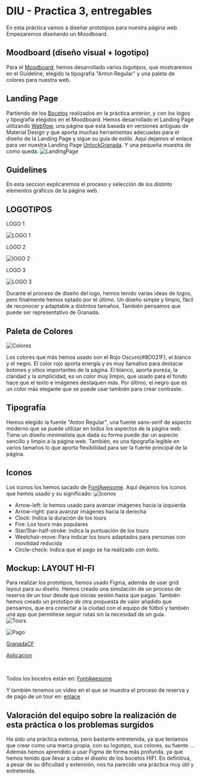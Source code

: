 # DIU - Practica 3, entregables
En esta práctica vamos a diseñar prototipos para nuestra página web. Empezaremos diseñando un Moodboard.
## Moodboard (diseño visual + logotipo)   
Para el [Moodboard](./Moodboard.pdf), hemos desarrollado varios logotipos, que mostraremos en el Guideline, elegido la tipografía "Anton Regular" y una paleta de colores para nuestra web. 

## Landing Page
Partiendo de los [Bocetos](../P2/Bocetos.pdf) realizados en la práctica anterior, y con los logos y tipografía elegidos en el Moodboard.
Hemos desarrollado el Landing Page utilizando [Webflow](http://www.webflow.com/), una página que está basada en versiones antiguas de Material Design y que aporta muchas herramientas adecuadas para el diseño de la Landing Page y sigue su guía de estilo. 
Aquí dejamos el enlace para ver nuestra Landing Page [UnlockGranada](https://unlockgranada.webflow.io/).
Y una pequeña muestra de como queda.
![LandingPage](./LandingPage.PNG)
## Guidelines
En esta seccion explicaremos el proceso y selección de los distinto elementos gráficos de la página web.


  ## LOGOTIPOS
  LOGO 1
  
  ![LOGO 1](./logo1.png)
  
  LOGO 2 
  
  ![lOGO 2](./logo2.png)   
  
  LOGO 3
  
  ![LOGO 3](./logo3.png)
  
Durante el proceso de diseño del logo, hemos tenido varias ideas de logos, pero finalmente hemos optado por el último. Un diseño simple y limpio, fácil de reconocer y adaptable a distintos tamaños. También pensamos que puede ser representativo de Granada.
  
   ## Paleta de Colores
   ![Colores](./PaletaColores.PNG)
   
Los colores que más hemos usado son el Rojo Oscuro(#8D021F), el blanco y el negro. El color rojo aporta energía y es muy llamativo para destacar botones y sitios importantes de la página. El blanco, aporta pureza, la claridad y la simplicidad, es un color muy limpio, que usado para el fondo hace que el texto e imágenes destaquen más. Por último, el negro que es un color más elegante que se puede usar también para crear contraste.

   ## Tipografía
   
Hemos elegido la fuente "Anton Regular", una fuente sans-serif de aspecto moderno que se puede utilizar en todos los aspectos de la página web. Tiene un diseño minimalista que dada su forma puede dar un aspecto sencillo y limpio a la página web. También, es una tipografía legible en varios tamaños lo que aporta flexibilidad para ser la fuente principal de la página.

## Iconos
Los iconos los hemos sacado de [FontAwesome](fontawesome.com). Aquí dejamos los iconos que hemos usado y su significado:
![Iconos](iconosbuenos.png)

  - Arrow-left: lo hemos usado para avanzar imágenes hacia la izquierda
  - Arrow-right: para avanzar imágenes hacia la derecha
  - Clock: Indica la duración de los tours
  - Fire: Los tours más populares
  - Star/Star-half-stroke: indica la puntuación de los tours
  - Weelchair-move: Para indicar los tours adaptados para personas con movilidad reducida
  - Circle-check: Indica que el pago se ha realizado con éxito.
  
## Mockup: LAYOUT HI-FI

Para realizar los prototipos, hemos usado Figma, además de usar grid layout para su diseño. Hemos creado una simulación de un proceso de reserva de un tour desde que inicias sesión hasta que pagas. También hemos creado un prototipo de otra propuesta de valor añadido que pensamos, que era conectar a la ciudad con el equipo de fútbol y también una app que permitiese seguir rutas sin la necesidad de un guía.
<br>
![Tours](TOURSHi-Fi.png)

![Pago](PAGOHi-Fi.png)

[GranadaCF](GRANADA-CF.pdf)

[Aplicacion](APLICACION.pdf)

<br>

Todos los bocetos están en: [FontAwesome](https://www.figma.com/file/qvujjh1yU9roAkiWlUwRco/HI-FI-BOCETOS-Y-SIMULACION?type=design&node-id=0%3A1&t=IU25BqT6PJuR50JG-1)

Y también tenemos un vídeo en el que se muestra el proceso de reserva y de pago de un tour en:
[enlace](https://www.youtube.com/watch?v=cZfsBs03Uf4)

## Valoración del equipo sobre la realización de esta práctica o los problemas surgidos
Ha sido una práctica extensa, pero bastante entretenida, ya que teníamos que crear como una marca propia, con su logotipo, sus colores, su fuente ... Además hemos aprendido a usar Figma de forma más profunda, ya que hemos tenido que llevar a cabo el diseño de los bocetos HIFI. En definitiva, a pesar de su dificultad y extensión, nos ha parecido una práctica muy útil y entretenida.

 
